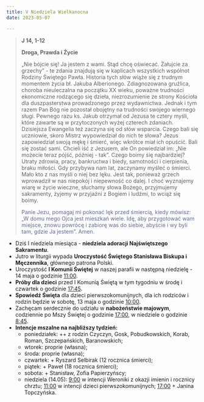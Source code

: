 ```yaml
---
title: V Niedziela Wielkanocna
date: 2023-05-07

---
```


> **J 14, 1-12**
>
> **Droga, Prawda i Życie**
>
> „Nie bójcie się! Ja jestem z wami. Stąd chcę oświecać. Żałujcie za grzechy” - te zdania znajdują się w kaplicach wszystkich wspólnot Rodziny Świętego Pawła. Historia tych słów wiąże się z trudnym momentem życia bł. Jakuba Alberionego. Zdiagnozowana gruźlica, choroba nieuleczalna na początku XX wieku, poważne trudności ekonomiczne rodzącego się dzieła, niezrozumienie ze strony Kościoła dla duszpasterstwa prowadzonego przez wydawnictwa. Jednak i tym razem Pan Bóg nie pozostał obojętny na trudności swojego wiernego sługi. Pewnego razu ks. Jakub otrzymał od Jezusa te cztery myśli, które zawarte są w przytoczonych wyżej czterech zdaniach. Dzisiejsza Ewangelia też zaczyna się od słów wsparcia. Czego bali się uczniowie, skoro Mistrz wypowiedział do nich te słowa? Jezus zapowiedział swoją mękę i śmierć, więc wkrótce miał ich opuścić. Bali się zostać sami. Chcieli iść z Jezusem, ale On powiedział im: „Nie możecie teraz pójść, później - tak”. Czego boimy się najbardziej? Utraty zdrowia, pracy, bankructwa i biedy, samotności i cierpienia, braku miłości. Gdy przybywa nam lat, zaczynamy myśleć o śmierci. Mało kto z nas myśli o niej bez lęku. Jest tak, ponieważ grzech wprowadził w nas niepokój i niepewność co dalej. I choć wyznajemy wiarę w życie wieczne, słuchamy słowa Bożego, przyjmujemy sakramenty, żyjemy w przyjaźni z Bogiem i ludźmi, to wciąż się boimy.
>
> <span style="color: #666699;">Panie Jezu, pomagaj mi pokonać lęk przed śmiercią, kiedy mówisz: „W domu mego Ojca jest mieszkań wiele. Idę, aby przygotować wam miejsce, znowu powrócę i zabiorę was do siebie, abyście i wy byli tam, gdzie Ja jestem”. Amen.
> &nbsp;

- Dziś I niedziela miesiąca - **niedziela adoracji Najświętszego Sakramentu**.
- Jutro w liturgii wypada **Uroczystość Świętego Stanisława Biskupa i Męczennika**, głównego patrona Polski.
- Uroczystość **I Komunii Świętej** w naszej parafii w następną niedzielę - 14 maja o godzinie <u>11:00</u>.
- **Próby dla dzieci** przed I Komunią Świętą w tym tygodniu w środę i czwartek o godzinie <u>17:45</u>.
- **Spowiedź Święta** dla dzieci pierwszokomunijnych, dla ich rodziców i rodzin będzie w sobotę, 13 maja o godzinie <u>10:00</u>.
- Zachęcam serdecznie do udziału w **nabożeństwie majowym**, codziennie po Mszy Świętej o godzinie <u>17:00</u>, w niedziele o godzinie <u>8:45</u>.
- **Intencje mszalne na najbliższy tydzień:**
  - poniedziałek: ++ z rodzin Czyczyn, Gosk, Pobudkowskich, Korab, Roman, Szczepańskich, Baranowskich;
  - wtorek: proprie (własna);
  - środa: proprie (własna);
  - czwartek: + Ryszard Selbirak (12 rocznica śmierci);
  - piątek: + Paweł (18 rocznica śmierci);
  - sobota: + Stanisław, Zofia Papierzyńscy;
  - niedziela (14.05): <u>9:00</u> w intencji Weroniki z okazji imienin i rocznicy chrztu; <u>11:00</u> w intencji dzieci pierwszokomunijnych; <u>17:00</u> + Janina Topczyńska.
